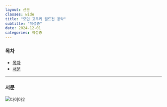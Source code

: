 ```yaml
---
layout: 산문
classes: wide
title: "모던 고우키 필드전 공략"
subtitle: "작성중"
date: 2024-12-01
categories: 작성중
---
```


### 목차

- [목차](#목차)
- [서문](#서문)

---

### 서문

![다이아2](/images/모던%20고우키%20공략/다이아2.png)
